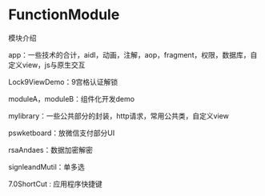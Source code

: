 # FunctionModule
模块介绍

app：一些技术的合计，aidl，动画，注解，aop，fragment，权限，数据库，自定义view，js与原生交互

Lock9ViewDemo：9宫格认证解锁

moduleA，moduleB：组件化开发demo

mylibrary：一些公共部分的封装，http请求，常用公共类，自定义view

pswketboard：放微信支付部分UI

rsaAndaes：数据加密解密

signleandMutil：单多选

7.0ShortCut : 应用程序快捷键